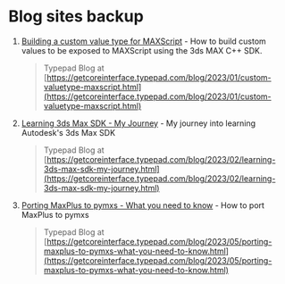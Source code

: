# Blog sites backup

1. [Building a custom value type for MAXScript](./building-custom-value-type-for-maxscrip.md) - How to build custom values to be exposed to MAXScript using the 3ds MAX C++ SDK. 
    > Typepad Blog at [https://getcoreinterface.typepad.com/blog/2023/01/custom-valuetype-maxscript.html](https://getcoreinterface.typepad.com/blog/2023/01/custom-valuetype-maxscript.html)
2. [Learning 3ds Max SDK - My Journey](Learning%203ds%20Max%20SDK.md) - My journey into learning Autodesk's 3ds Max SDK
    > Typepad Blog at [https://getcoreinterface.typepad.com/blog/2023/02/learning-3ds-max-sdk-my-journey.html](https://getcoreinterface.typepad.com/blog/2023/02/learning-3ds-max-sdk-my-journey.html)
3. [Porting MaxPlus to pymxs - What you need to know](Porting%20MaxPlus%20to%20pymxs%20-%20What%20you%20need%20to%20know%20f11023efa4774744830f076c9fab7daf.md) - How to port MaxPlus to pymxs
    > Typepad Blog at [https://getcoreinterface.typepad.com/blog/2023/05/porting-maxplus-to-pymxs-what-you-need-to-know.html](https://getcoreinterface.typepad.com/blog/2023/05/porting-maxplus-to-pymxs-what-you-need-to-know.html)


